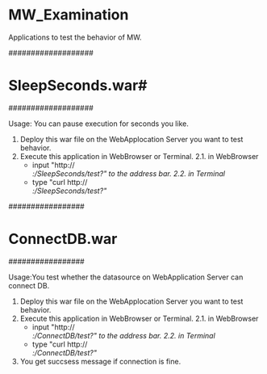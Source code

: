 # MW_Examination
Applications to test the behavior of MW.

###################
# SleepSeconds.war#
###################

Usage: You can pause execution for seconds you like.
1. Deploy this war file on the WebApplocation Server you want to test behavior.
2. Execute this application in WebBrowser or Terminal.
   2.1. in WebBrowser
   - input "http://<address>:<port>/SleepSeconds/test?<seconds>" to the address bar.
   2.2. in Terminal
   - type "curl  http://<address>:<port>/SleepSeconds/test?<seconds>"


#################
# ConnectDB.war #
#################

Usage:You test whether the datasource on WebApplication Server can connect DB. 

1. Deploy this war file on the WebApplocation Server you want to test behavior.
2. Execute this application in WebBrowser or Terminal.
   2.1. in WebBrowser
   - input "http://<address>:<port>/ConnectDB/test?<JDBC NAME>" to the address bar.
   2.2. in Terminal
   - type "curl  http://<address>:<port>/ConnectDB/test?<JDBC NAME>"
3. You get succsess message if connection is fine.

 
